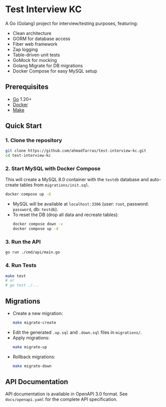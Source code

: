 # Test Interview KC

A Go (Golang) project for interview/testing purposes, featuring:
- Clean architecture
- GORM for database access
- Fiber web framework
- Zap logging
- Table-driven unit tests
- GoMock for mocking
- Golang Migrate for DB migrations
- Docker Compose for easy MySQL setup

## Prerequisites
- [Go](https://golang.org/dl/) 1.20+
- [Docker](https://www.docker.com/get-started)
- [Make](https://www.gnu.org/software/make/)

## Quick Start

### 1. Clone the repository
```sh
git clone https://github.com/ahmadfarras/test-interview-kc.git
cd test-interview-kc
```

### 2. Start MySQL with Docker Compose
This will create a MySQL 8.0 container with the `testdb` database and auto-create tables from `migrations/init.sql`.

```sh
docker compose up -d
```

- MySQL will be available at `localhost:3306` (user: `root`, password: `password`, db: `testdb`).
- To reset the DB (drop all data and recreate tables):
  ```sh
  docker compose down -v
  docker compose up -d
  ```

### 3. Run the API
```sh
go run ./cmd/api/main.go
```

### 4. Run Tests
```sh
make test
# or
# go test ./...
```

## Migrations
- Create a new migration:
  ```sh
  make migrate-create
  ```
- Edit the generated `.up.sql` and `.down.sql` files in `migrations/`.
- Apply migrations:
  ```sh
  make migrate-up
  ```
- Rollback migrations:
  ```sh
  make migrate-down
  ```

## API Documentation

API documentation is available in OpenAPI 3.0 format. See `docs/openapi.yaml` for the complete API specification.
